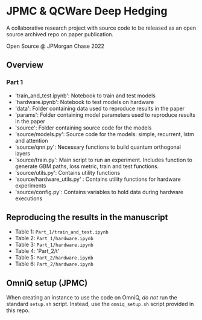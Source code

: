 # JPMC & QCWare Deep Hedging

A collaborative research project with source code to be released as an open source archived repo on paper publication.

Open Source @ JPMorgan Chase 2022
## Overview

### Part 1

- 'train_and_test.ipynb':  Notebook to train and test models
- 'hardware.ipynb': Notebook to test models on hardware
- 'data': Folder containing data used to reproduce results in the paper
- 'params': Folder containing model parameters used to reproduce results in the paper
- 'source':  Folder containing source code for the models
- 'source/models.py': Source code for the models: simple, recurrent, lstm and attention
- 'source/qnn.py': Necessary functions to build quantum orthogonal layers
- 'source/train.py': Main script to run an experiment. Includes function to generate GBM paths, loss metric, train and test functions.
- 'source/utils.py': Contains utility functions
- 'source/hardware_utils.py' : Contains utility functions for hardware experiments  
- 'source/config.py': Contains variables to hold data during hardware executions

## Reproducing the results in the manuscript

- Table 1:  `Part_1/train_and_test.ipynb`
- Table 2: `Part_1/hardware.ipynb`
- Table 3: `Part_1/hardware.ipynb`
- Table 4: 'Part_2/t'
- Table 5:  `Part_2/hardware.ipynb`
- Table 6: `Part_2/hardware.ipynb`

## OmniQ setup (JPMC) 

When creating an instance to use the code on OmniQ, *do not* run the standard `setup.sh` script. Instead, use the `omniq_setup.sh` script provided in this repo.
